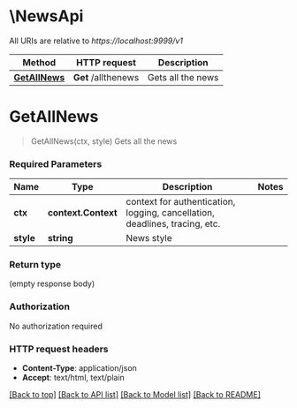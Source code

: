 # \NewsApi

All URIs are relative to *https://localhost:9999/v1*

Method | HTTP request | Description
------------- | ------------- | -------------
[**GetAllNews**](NewsApi.md#GetAllNews) | **Get** /allthenews | Gets all the news


# **GetAllNews**
> GetAllNews(ctx, style)
Gets all the news



### Required Parameters

Name | Type | Description  | Notes
------------- | ------------- | ------------- | -------------
 **ctx** | **context.Context** | context for authentication, logging, cancellation, deadlines, tracing, etc.
  **style** | **string**| News style | 

### Return type

 (empty response body)

### Authorization

No authorization required

### HTTP request headers

 - **Content-Type**: application/json
 - **Accept**: text/html, text/plain

[[Back to top]](#) [[Back to API list]](../README.md#documentation-for-api-endpoints) [[Back to Model list]](../README.md#documentation-for-models) [[Back to README]](../README.md)

